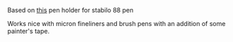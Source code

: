 Based on [this](https://www.thingiverse.com/thing:4120199) pen holder for stabilo 88 pen

Works nice with micron fineliners and brush pens with an addition of some painter's tape. 